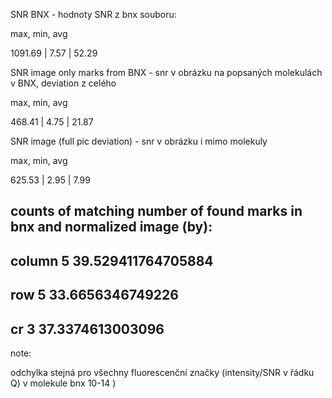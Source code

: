 SNR BNX - hodnoty SNR z bnx souboru:

  max,     min,    avg

1091.69  | 7.57  | 52.29

SNR image only marks from BNX - snr v obrázku na popsaných molekulách v BNX, deviation z celého
 
 max,      min,   avg

468.41  | 4.75   | 21.87

SNR image (full pic deviation) - snr v obrázku i mimo molekuly

max,       min,    avg

625.53  | 2.95   | 7.99


counts of matching number of found marks in bnx and normalized image (by):
----------
column
5
39.529411764705884
----------
row
5
33.6656346749226
----------
cr
3
37.3374613003096
----------


note:


odchylka stejná pro všechny fluorescenční značky (intensity/SNR v řádku Q) v molekule bnx 
10-14
)